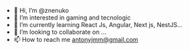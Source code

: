 - 👋 Hi, I’m @znenuko
- 👀 I’m interested in gaming and tecnologic
- 🌱 I’m currently learning React Js, Angular, Next js, NestJS...
- 💞️ I’m looking to collaborate on ...
- 📫 How to reach me antonyjmm@gmail.com

<!---
znenuko/znenuko is a ✨ special ✨ repository because its `README.md` (this file) appears on your GitHub profile.
You can click the Preview link to take a look at your changes.
--->
